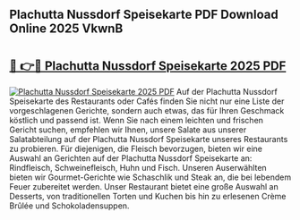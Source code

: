 ## Plachutta Nussdorf Speisekarte PDF Download Online 2025 VkwnB

# <h2><a href="http://gcb9wq.nevu.top/?p=Plachutta+Nussdorf+Speisekarte">🔗 👉🔴 Plachutta Nussdorf Speisekarte 2025 PDF</a></h2>

[![Plachutta Nussdorf Speisekarte 2025 PDF](https://i.imgur.com/dBaPXMq.png)](http://gcb9wq.nevu.top/?p=Plachutta+Nussdorf+Speisekarte)
Auf der Plachutta Nussdorf Speisekarte des Restaurants oder Cafés finden Sie nicht nur eine Liste der vorgeschlagenen Gerichte, sondern auch etwas, das für Ihren Geschmack köstlich und passend ist. Wenn Sie nach einem leichten und frischen Gericht suchen, empfehlen wir Ihnen, unsere Salate aus unserer Salatabteilung auf der Plachutta Nussdorf Speisekarte unseres Restaurants zu probieren. Für diejenigen, die Fleisch bevorzugen, bieten wir eine Auswahl an Gerichten auf der Plachutta Nussdorf Speisekarte an: Rindfleisch, Schweinefleisch, Huhn und Fisch. Unseren Auserwählten bieten wir Gourmet-Gerichte wie Schaschlik und Steak an, die bei lebendem Feuer zubereitet werden. Unser Restaurant bietet eine große Auswahl an Desserts, von traditionellen Torten und Kuchen bis hin zu erlesenen Crème Brûlée und Schokoladensuppen.
